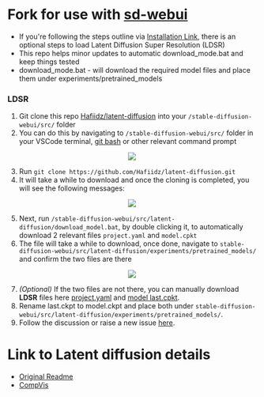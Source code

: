 # Fork for use with [sd-webui](https://github.com/sd-webui/stable-diffusion-webui/)
- If you're following the steps outline via [Installation Link](https://github.com/sd-webui/stable-diffusion-webui/wiki/Installation), there is an optional steps to load Latent Diffusion Super Resolution (LDSR)
- This repo helps minor updates to automatic download_mode.bat and keep things tested 
- download_mode.bat - will download the required model files and place them under experiments/pretrained_models

### LDSR
1. Git clone this repo [Hafiidz/latent-diffusion](https://github.com/Hafiidz/latent-diffusion) into your `/stable-diffusion-webui/src/` folder
2. You can do this by navigating to `/stable-diffusion-webui/src/` folder in your VSCode terminal, [git bash](https://user-images.githubusercontent.com/3688500/189250949-2d07dd66-1612-453f-ae23-5f7cd212f72d.png) or other relevant command prompt

<div align="center">
  <img src=https://user-images.githubusercontent.com/3688500/189251312-609f8f68-a5d3-48be-a0ea-e89db32022df.png  />
</div>

3. Run `git clone https://github.com/Hafiidz/latent-diffusion.git`
4. It will take a while to download and once the cloning is completed, you will see the following messages:
<div align="center">
  <img src=https://user-images.githubusercontent.com/3688500/189251749-27b0563c-1e71-43f9-985c-858f27920fd1.png  />
</div>

5. Next, run `/stable-diffusion-webui/src/latent-diffusion/download_model.bat`, by double clicking it, to automatically download 2 relevant files `project.yaml` and `model.cpkt`
6. The file will take a while to download, once done, navigate to `stable-diffusion-webui/src/latent-diffusion/experiments/pretrained_models/` and confirm the two files are there

<div align="center">
  <img src=https://user-images.githubusercontent.com/3688500/189252740-1aee29fb-7f2a-4873-90b7-74410a5277e8.png   />
</div>

7. _(Optional)_ If the two files are not there, you can manually download **LDSR** files here [project.yaml](https://heibox.uni-heidelberg.de/f/31a76b13ea27482981b4/?dl=1) and [model last.cpkt](https://heibox.uni-heidelberg.de/f/578df07c8fc04ffbadf3/?dl=1). 
8. Rename last.ckpt to model.ckpt and place both under `stable-diffusion-webui/src/latent-diffusion/experiments/pretrained_models/`.
9. Follow the discussion or raise a new issue [here](https://github.com/sd-webui/stable-diffusion-webui/issues/488). 


# Link to Latent diffusion details
- [Original Readme](README_LD.md)
- [CompVis](https://github.com/CompVis/latent-diffusion)

